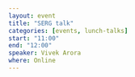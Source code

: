 ```yaml
---
layout: event
title: "SERG talk"
categories: [events, lunch-talks]
start: "11:00"
end: "12:00"
speaker: Vivek Arora 
where: Online
---
```





